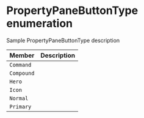 # PropertyPaneButtonType enumeration
Sample PropertyPaneButtonType description

| Member	   | Description|
|:-------------|:-------|
|`Command`       |  |
|`Compound`       |  |
|`Hero`       |  |
|`Icon`       |  |
|`Normal`       |  |
|`Primary`       |  |
